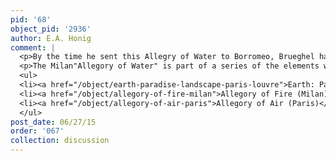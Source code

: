 ```yaml
---
pid: '68'
object_pid: '2936'
author: E.A. Honig
comment: |
  <p>By the time he sent this Allegry of Water to Borromeo, Brueghel had been producing this kind of allegory for more than a decade. There are two allegories of water in particular that precede this, one in the Lyons series and one that was sold Sotheby's London 18.vii.99 #53.  This one differs significantly from the others in that instead of a little nymph he shows a grizzled old man.  Probably this was to satisfy Borromeo's feelings against nudes in paintings. </p>
  <p>The Milan"Allegory of Water" is part of a series of the elements which Jan Brueghel painted between 1608-1621. See Also:</p>
  <ul>
  <li><a href="/object/earth-paradise-landscape-paris-louvre">Earth: Paradise Landscape (Paris, Louvre)</a> </li>
  <li><a href="/object/allegory-of-fire-milan">Allegory of Fire (Milan)</a></li>
  <li><a href="/object/allegory-of-air-paris">Allegory of Air (Paris)</a></li>
  </ul>
post_date: 06/27/15
order: '067'
collection: discussion
---
```

